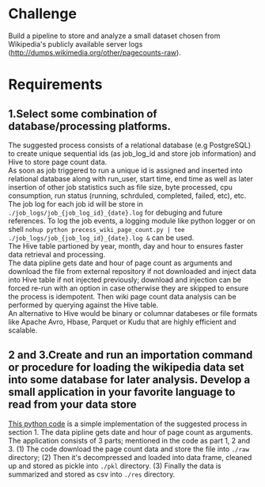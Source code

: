 Challenge
====
Build a pipeline to store and analyze a small dataset chosen from Wikipedia's publicly available server logs (http://dumps.wikimedia.org/other/pagecounts-raw). 

Requirements
====
1.Select some combination of database/processing platforms. 
---
The suggested process consists of a relational database (e.g PostgreSQL) to create unique sequential ids (as job_log_id and store job information) and Hive to store page count data.  
As soon as job triggered to run a unique id is assigned and inserted into relational database along with run_user, start time, end time as well as later insertion of other job statistics such as file size, byte processed, cpu consumption, run status (running, schrduled, completed, failed, etc), etc. The job log for each job id will be store in `./job_logs/job_{job_log_id}_{date}.log` for debuging and future references. To log the job events, a logging module like python logger or on shell `nohup python precess_wiki_page_count.py | tee ./job_logs/job_{job_log_id}_{date}.log &` can be used.  
The Hive table partioned by year, month, day and hour to ensures faster data retrieval and processing.  
The data pipline gets date and hour of page count as arguments and download the file from external repository if not downloaded and inject data into Hive table if not injected previously; download and injection can be forced re-run with an option in case otherwise they are skipped to ensure the process is idempotent. Then wiki page count data analysis can be performed by querying against the Hive table.  
An alternative to Hive would be binary or columnar databeses or file formats like Apache  Avro, Hbase, Parquet or Kudu that are highly efficient and scalable.

2 and 3.Create and run an importation command or procedure for loading the wikipedia data set into some database for later analysis. Develop a small application in your favorite language to read from your data store
---
[This python code](https://github.com/hparsa741/NBS/blob/master/wiki_page_count.py) is a simple implementation of the suggested process in section 1. The data pipline gets date and hour of page count as arguments. The application consists of 3 parts; mentioned in the code as part 1, 2 and 3. (1) The code download the page count data and store the file into `./raw` directory; (2) Then it's decompressed and loaded into data frame, cleaned up and stored as pickle into `./pkl` directory. (3) Finally the data is summarized and stored as csv into `./res` directory.
